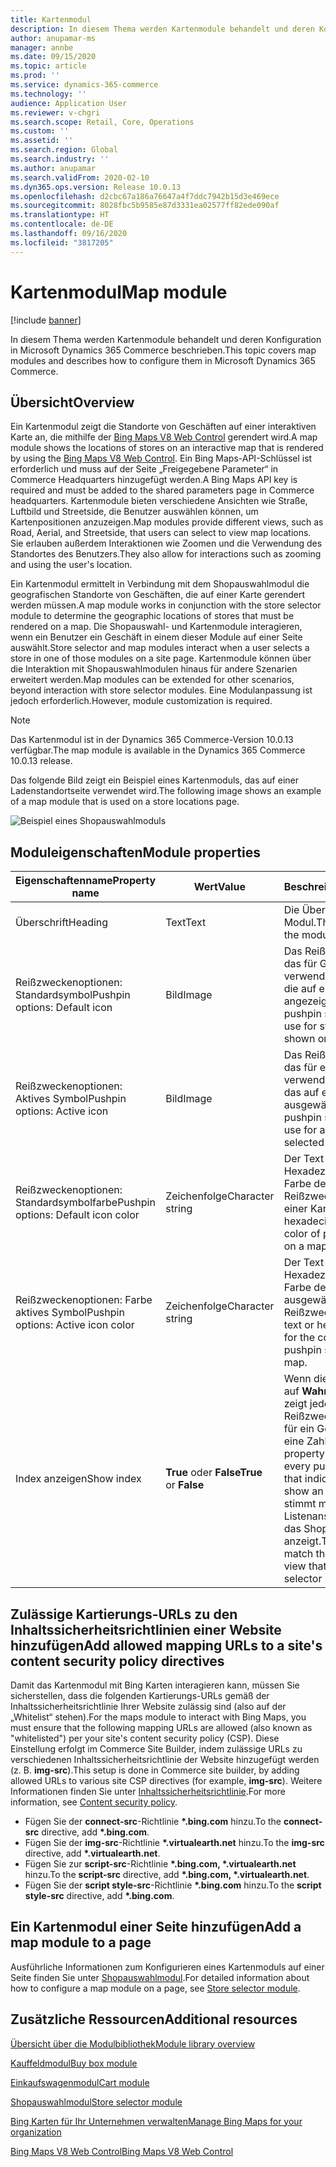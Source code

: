 ```yaml
---
title: Kartenmodul
description: In diesem Thema werden Kartenmodule behandelt und deren Konfiguration in Microsoft Dynamics 365 Commerce beschrieben.
author: anupamar-ms
manager: annbe
ms.date: 09/15/2020
ms.topic: article
ms.prod: ''
ms.service: dynamics-365-commerce
ms.technology: ''
audience: Application User
ms.reviewer: v-chgri
ms.search.scope: Retail, Core, Operations
ms.custom: ''
ms.assetid: ''
ms.search.region: Global
ms.search.industry: ''
ms.author: anupamar
ms.search.validFrom: 2020-02-10
ms.dyn365.ops.version: Release 10.0.13
ms.openlocfilehash: d2cbc67a186a76647a4f7ddc7942b15d3e469ece
ms.sourcegitcommit: 8028fbc5b9585e87d3331ea02577ff82ede090af
ms.translationtype: HT
ms.contentlocale: de-DE
ms.lasthandoff: 09/16/2020
ms.locfileid: "3817205"
---
```

# <a name="map-module"></a><span data-ttu-id="b9b76-103">Kartenmodul</span><span class="sxs-lookup"><span data-stu-id="b9b76-103">Map module</span></span>

[!include [banner](includes/banner.md)]


<span data-ttu-id="b9b76-104">In diesem Thema werden Kartenmodule behandelt und deren Konfiguration in Microsoft Dynamics 365 Commerce beschrieben.</span><span class="sxs-lookup"><span data-stu-id="b9b76-104">This topic covers map modules and describes how to configure them in Microsoft Dynamics 365 Commerce.</span></span>

## <a name="overview"></a><span data-ttu-id="b9b76-105">Übersicht</span><span class="sxs-lookup"><span data-stu-id="b9b76-105">Overview</span></span>

<span data-ttu-id="b9b76-106">Ein Kartenmodul zeigt die Standorte von Geschäften auf einer interaktiven Karte an, die mithilfe der [Bing Maps V8 Web Control](https://docs.microsoft.com/bingmaps/v8-web-control/) gerendert wird.</span><span class="sxs-lookup"><span data-stu-id="b9b76-106">A map module shows the locations of stores on an interactive map that is rendered by using the [Bing Maps V8 Web Control](https://docs.microsoft.com/bingmaps/v8-web-control/).</span></span> <span data-ttu-id="b9b76-107">Ein Bing Maps-API-Schlüssel ist erforderlich und muss auf der Seite „Freigegebene Parameter“ in Commerce Headquarters hinzugefügt werden.</span><span class="sxs-lookup"><span data-stu-id="b9b76-107">A Bing Maps API key is required and must be added to the shared parameters page in Commerce headquarters.</span></span> <span data-ttu-id="b9b76-108">Kartenmodule bieten verschiedene Ansichten wie Straße, Luftbild und Streetside, die Benutzer auswählen können, um Kartenpositionen anzuzeigen.</span><span class="sxs-lookup"><span data-stu-id="b9b76-108">Map modules provide different views, such as Road, Aerial, and Streetside, that users can select to view map locations.</span></span> <span data-ttu-id="b9b76-109">Sie erlauben außerdem Interaktionen wie Zoomen und die Verwendung des Standortes des Benutzers.</span><span class="sxs-lookup"><span data-stu-id="b9b76-109">They also allow for interactions such as zooming and using the user's location.</span></span>

<span data-ttu-id="b9b76-110">Ein Kartenmodul ermittelt in Verbindung mit dem Shopauswahlmodul die geografischen Standorte von Geschäften, die auf einer Karte gerendert werden müssen.</span><span class="sxs-lookup"><span data-stu-id="b9b76-110">A map module works in conjunction with the store selector module to determine the geographic locations of stores that must be rendered on a map.</span></span> <span data-ttu-id="b9b76-111">Die Shopauswahl- und Kartenmodule interagieren, wenn ein Benutzer ein Geschäft in einem dieser Module auf einer Seite auswählt.</span><span class="sxs-lookup"><span data-stu-id="b9b76-111">Store selector and map modules interact when a user selects a store in one of those modules on a site page.</span></span> <span data-ttu-id="b9b76-112">Kartenmodule können über die Interaktion mit Shopauswahlmodulen hinaus für andere Szenarien erweitert werden.</span><span class="sxs-lookup"><span data-stu-id="b9b76-112">Map modules can be extended for other scenarios, beyond interaction with store selector modules.</span></span> <span data-ttu-id="b9b76-113">Eine Modulanpassung ist jedoch erforderlich.</span><span class="sxs-lookup"><span data-stu-id="b9b76-113">However, module customization is required.</span></span>

> [!NOTE]
> <span data-ttu-id="b9b76-114">Das Kartenmodul ist in der Dynamics 365 Commerce-Version 10.0.13 verfügbar.</span><span class="sxs-lookup"><span data-stu-id="b9b76-114">The map module is available in the Dynamics 365 Commerce 10.0.13 release.</span></span>

<span data-ttu-id="b9b76-115">Das folgende Bild zeigt ein Beispiel eines Kartenmoduls, das auf einer Ladenstandortseite verwendet wird.</span><span class="sxs-lookup"><span data-stu-id="b9b76-115">The following image shows an example of a map module that is used on a store locations page.</span></span>

![Beispiel eines Shopauswahlmoduls](./media/ecommerce-Storelocator.PNG)

## <a name="module-properties"></a><span data-ttu-id="b9b76-117">Moduleigenschaften</span><span class="sxs-lookup"><span data-stu-id="b9b76-117">Module properties</span></span>

| <span data-ttu-id="b9b76-118">Eigenschaftenname</span><span class="sxs-lookup"><span data-stu-id="b9b76-118">Property name</span></span>             | <span data-ttu-id="b9b76-119">Wert</span><span class="sxs-lookup"><span data-stu-id="b9b76-119">Value</span></span>                 | <span data-ttu-id="b9b76-120">Beschreibung</span><span class="sxs-lookup"><span data-stu-id="b9b76-120">Description</span></span> |
|---------------------------|-----------------------|-------------|
| <span data-ttu-id="b9b76-121">Überschrift</span><span class="sxs-lookup"><span data-stu-id="b9b76-121">Heading</span></span> | <span data-ttu-id="b9b76-122">Text</span><span class="sxs-lookup"><span data-stu-id="b9b76-122">Text</span></span> | <span data-ttu-id="b9b76-123">Die Überschrift für das Modul.</span><span class="sxs-lookup"><span data-stu-id="b9b76-123">The heading for the module.</span></span> |
| <span data-ttu-id="b9b76-124">Reißzweckenoptionen: Standardsymbol</span><span class="sxs-lookup"><span data-stu-id="b9b76-124">Pushpin options: Default icon</span></span> | <span data-ttu-id="b9b76-125">Bild</span><span class="sxs-lookup"><span data-stu-id="b9b76-125">Image</span></span> | <span data-ttu-id="b9b76-126">Das Reißzweckensymbol, das für Geschäfte verwendet werden soll, die auf einer Karte angezeigt werden.</span><span class="sxs-lookup"><span data-stu-id="b9b76-126">The pushpin symbol image to use for stores that are shown on a map.</span></span> |
| <span data-ttu-id="b9b76-127">Reißzweckenoptionen: Aktives Symbol</span><span class="sxs-lookup"><span data-stu-id="b9b76-127">Pushpin options: Active icon</span></span> | <span data-ttu-id="b9b76-128">Bild</span><span class="sxs-lookup"><span data-stu-id="b9b76-128">Image</span></span> | <span data-ttu-id="b9b76-129">Das Reißzweckensymbol, das für ein Geschäft verwendet werden soll, das auf einer Karte ausgewählt wird.</span><span class="sxs-lookup"><span data-stu-id="b9b76-129">The pushpin symbol image to use for a store that is selected on a map.</span></span> |
| <span data-ttu-id="b9b76-130">Reißzweckenoptionen: Standardsymbolfarbe</span><span class="sxs-lookup"><span data-stu-id="b9b76-130">Pushpin options: Default icon color</span></span> | <span data-ttu-id="b9b76-131">Zeichenfolge</span><span class="sxs-lookup"><span data-stu-id="b9b76-131">Character string</span></span> | <span data-ttu-id="b9b76-132">Der Text- oder Hexadezimalwert für die Farbe der Reißzweckensymbole auf einer Karte.</span><span class="sxs-lookup"><span data-stu-id="b9b76-132">The text or hexadecimal value for the color of pushpin symbols on a map.</span></span> |
| <span data-ttu-id="b9b76-133">Reißzweckenoptionen: Farbe aktives Symbol</span><span class="sxs-lookup"><span data-stu-id="b9b76-133">Pushpin options: Active icon color</span></span> | <span data-ttu-id="b9b76-134">Zeichenfolge</span><span class="sxs-lookup"><span data-stu-id="b9b76-134">Character string</span></span> | <span data-ttu-id="b9b76-135">Der Text- oder Hexadezimalwert für die Farbe der auf einer Karte ausgewählten Reißzweckensymbole.</span><span class="sxs-lookup"><span data-stu-id="b9b76-135">The text or hexadecimal value for the color of selected pushpin symbols on a map.</span></span> |
| <span data-ttu-id="b9b76-136">Index anzeigen</span><span class="sxs-lookup"><span data-stu-id="b9b76-136">Show index</span></span> | <span data-ttu-id="b9b76-137">**True** oder **False**</span><span class="sxs-lookup"><span data-stu-id="b9b76-137">**True** or **False**</span></span> | <span data-ttu-id="b9b76-138">Wenn diese Eigenschaft auf **Wahr** gesetzt wird, zeigt jedes Reißzweckensymbol, das für ein Geschäft steht, eine Zahl an.</span><span class="sxs-lookup"><span data-stu-id="b9b76-138">If this property is set to **True**, every pushpin symbol that indicates a store will show an index.</span></span> <span data-ttu-id="b9b76-139">Diese Zahl stimmt mit der Zahl in der Listenansicht überein, die das Shopauswahlmodul anzeigt.</span><span class="sxs-lookup"><span data-stu-id="b9b76-139">This index will match the index in the list view that the store selector module shows.</span></span> |

## <a name="add-allowed-mapping-urls-to-a-sites-content-security-policy-directives"></a><span data-ttu-id="b9b76-140">Zulässige Kartierungs-URLs zu den Inhaltssicherheitsrichtlinien einer Website hinzufügen</span><span class="sxs-lookup"><span data-stu-id="b9b76-140">Add allowed mapping URLs to a site's content security policy directives</span></span>

<span data-ttu-id="b9b76-141">Damit das Kartenmodul mit Bing Karten interagieren kann, müssen Sie sicherstellen, dass die folgenden Kartierungs-URLs gemäß der Inhaltssicherheitsrichtlinie Ihrer Website zulässig sind (also auf der „Whitelist“ stehen).</span><span class="sxs-lookup"><span data-stu-id="b9b76-141">For the maps module to interact with Bing Maps, you must ensure that the following mapping URLs are allowed (also known as "whitelisted") per your site's content security policy (CSP).</span></span> <span data-ttu-id="b9b76-142">Diese Einstellung erfolgt im Commerce Site Builder, indem zulässige URLs zu verschiedenen Inhaltssicherheitsrichtlinie der Website hinzugefügt werden (z. B. **img-src**).</span><span class="sxs-lookup"><span data-stu-id="b9b76-142">This setup is done in Commerce site builder, by adding allowed URLs to various site CSP directives (for example, **img-src**).</span></span> <span data-ttu-id="b9b76-143">Weitere Informationen finden Sie unter [Inhaltssicherheitsrichtlinie](manage-csp.md).</span><span class="sxs-lookup"><span data-stu-id="b9b76-143">For more information, see [Content security policy](manage-csp.md).</span></span> 

- <span data-ttu-id="b9b76-144">Fügen Sie der **connect-src**-Richtlinie **&#42;.bing.com** hinzu.</span><span class="sxs-lookup"><span data-stu-id="b9b76-144">To the **connect-src** directive, add **&#42;.bing.com**.</span></span>
- <span data-ttu-id="b9b76-145">Fügen Sie der **img-src**-Richtlinie **&#42;.virtualearth.net** hinzu.</span><span class="sxs-lookup"><span data-stu-id="b9b76-145">To the **img-src** directive, add **&#42;.virtualearth.net**.</span></span>
- <span data-ttu-id="b9b76-146">Fügen Sie zur **script-src**-Richtlinie **&#42;.bing.com, &#42;.virtualearth.net** hinzu.</span><span class="sxs-lookup"><span data-stu-id="b9b76-146">To the **script-src** directive, add **&#42;.bing.com, &#42;.virtualearth.net**.</span></span>
- <span data-ttu-id="b9b76-147">Fügen Sie der **script style-src**-Richtlinie **&#42;.bing.com** hinzu.</span><span class="sxs-lookup"><span data-stu-id="b9b76-147">To the **script style-src** directive, add **&#42;.bing.com**.</span></span>

## <a name="add-a-map-module-to-a-page"></a><span data-ttu-id="b9b76-148">Ein Kartenmodul einer Seite hinzufügen</span><span class="sxs-lookup"><span data-stu-id="b9b76-148">Add a map module to a page</span></span>

<span data-ttu-id="b9b76-149">Ausführliche Informationen zum Konfigurieren eines Kartenmoduls auf einer Seite finden Sie unter [Shopauswahlmodul](store-selector.md).</span><span class="sxs-lookup"><span data-stu-id="b9b76-149">For detailed information about how to configure a map module on a page, see [Store selector module](store-selector.md).</span></span> 
 
## <a name="additional-resources"></a><span data-ttu-id="b9b76-150">Zusätzliche Ressourcen</span><span class="sxs-lookup"><span data-stu-id="b9b76-150">Additional resources</span></span>

[<span data-ttu-id="b9b76-151">Übersicht über die Modulbibliothek</span><span class="sxs-lookup"><span data-stu-id="b9b76-151">Module library overview</span></span>](starter-kit-overview.md)

[<span data-ttu-id="b9b76-152">Kauffeldmodul</span><span class="sxs-lookup"><span data-stu-id="b9b76-152">Buy box module</span></span>](add-buy-box.md)

[<span data-ttu-id="b9b76-153">Einkaufswagenmodul</span><span class="sxs-lookup"><span data-stu-id="b9b76-153">Cart module</span></span>](add-cart-module.md)

[<span data-ttu-id="b9b76-154">Shopauswahlmodul</span><span class="sxs-lookup"><span data-stu-id="b9b76-154">Store selector module</span></span>](store-selector.md)

[<span data-ttu-id="b9b76-155">Bing Karten für Ihr Unternehmen verwalten</span><span class="sxs-lookup"><span data-stu-id="b9b76-155">Manage Bing Maps for your organization</span></span>](./dev-itpro/manage-bing-maps.md)

[<span data-ttu-id="b9b76-156">Bing Maps V8 Web Control</span><span class="sxs-lookup"><span data-stu-id="b9b76-156">Bing Maps V8 Web Control</span></span>](https://docs.microsoft.com/bingmaps/v8-web-control/)
